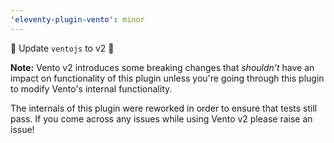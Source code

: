 ```yaml
---
'eleventy-plugin-vento': minor
---
```


🎉 Update `ventojs` to v2 🎉

**Note:** Vento v2 introduces some breaking changes that _shouldn't_ have an impact on functionality of this plugin unless you're going through this plugin to modify Vento's internal functionality.

The internals of this plugin were reworked in order to ensure that tests still pass. If you come across any issues while using Vento v2 please raise an issue!
